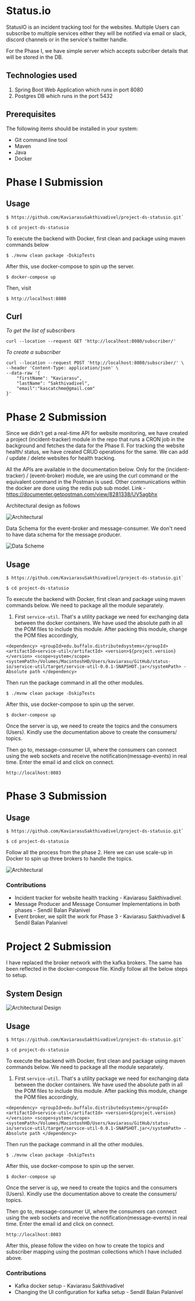 # Status.io

StatusIO is an incident tracking tool for the websites. Multiple Users can subscribe to multiple services either they will be notified via email or slack, discord channels or in the service's twitter handle. 

For the Phase I, we have simple server which accepts subcriber details that will be stored in the DB. 

## Technologies used
1. Spring Boot Web Application which runs in port 8080
2. Postgres DB which runs in the port 5432

## Prerequisites
The following items should be installed in your system:
- Git command line tool
- Maven
- Java
- Docker

# Phase I Submission
## Usage
    $ https://github.com/KaviarasuSakthivadivel/project-ds-statusio.git`
    
    $ cd project-ds-statusio

To execute the backend with Docker, first clean and package using maven commands below
    
    $ ./mvnw clean package -DskipTests

After this, use docker-compose to spin up the server.  
    
    $ docker-compose up

Then, visit

    $ http://localhost:8080

## Curl

*To get the list of subscribers*

```curl --location --request GET 'http://localhost:8080/subscriber/'```

*To create a subscriber* 
    
    curl --location --request POST 'http://localhost:8080/subscriber/' \
    --header 'Content-Type: application/json' \
    --data-raw '{
        "firstName": "Kaviarasu",
        "lastName": "Sakthivadivel",
        "email":"kascatchme@gmail.com"
    }'



# Phase 2 Submission

Since we didn't get a real-time API for website monitoring, we have created a project (incident-tracker) module in the repo 
that runs a CRON job in the background and fetches the data for the Phase II. For tracking the website health/ status, we have created CRUD operations for the same. We can add / update / delete websites for health tracking. 

All the APIs are available in the documentation below. Only for the (incident-tracker) / (event-broker) module, we are using the curl command or the equivalent command in the Postman is used. Other communications within the docker are done using the redis pub sub model. 
Link - https://documenter.getpostman.com/view/8281338/UV5agbhx

Architectural design as follows

![Architectural](images/1.jpg)

Data Schema for the event-broker and message-consumer. We don't need to have data schema for the message producer.

![Data Scheme](images/2.jpg)


## Usage
    $ https://github.com/KaviarasuSakthivadivel/project-ds-statusio.git`
    
    $ cd project-ds-statusio

To execute the backend with Docker, first clean and package using maven commands below. We need to package all the module separately. 
1. First ```service-util```. That's a utility package we need for exchanging data between the docker containers. We have used the absolute path in all the POM files to include this module. After packing this module, change the POM files accordingly, 


``<dependency>
<groupId>edu.buffalo.distributedsystems</groupId>
<artifactId>service-util</artifactId>
<version>${project.version}</version>
<scope>system</scope>
<systemPath>/Volumes/MacintoshHD/Users/kaviarasu/GitHub/status-io/service-util/target/service-util-0.0.1-SNAPSHOT.jar</systemPath> - Absolute path
</dependency>``

   
Then run the package command in all the other modules. 

    $ ./mvnw clean package -DskipTests

After this, use docker-compose to spin up the server.

    $ docker-compose up

Once the server is up, we need to create the topics and the consumers (Users). Kindly use the documentation above to create the consumers/ topics. 

Then go to, message-consumer UI, where the consumers can connect using the web sockets and receive the notification(message-events) in real time. Enter the email id and click on connect. 
    
    http://localhost:8083 


# Phase 3 Submission
## Usage
    $ https://github.com/KaviarasuSakthivadivel/project-ds-statusio.git`
    
    $ cd project-ds-statusio

Follow all the process from the phase 2. Here we can use scale-up in Docker to spin up three brokers to handle the topics. 

![Architectural](images/3.jpg)

### Contributions
 - Incident tracker for website health tracking - Kaviarasu Sakthivadivel.
 - Message Producer and Message Consumer Implementations in both phases - Sendil Balan Palanivel
 - Event broker, we split the work for Phase 3 - Kaviarasu Sakthivadivel & Sendil Balan Palanivel

# Project 2 Submission
I have replaced the broker network with the kafka brokers. The same has been reflected in the docker-compose file. Kindly follow all the below steps to setup. 

## System Design
![Architectural Design](images/4.jpg)

## Usage
    $ https://github.com/KaviarasuSakthivadivel/project-ds-statusio.git`
    
    $ cd project-ds-statusio


To execute the backend with Docker, first clean and package using maven commands below. We need to package all the module separately.
1. First ```service-util```. That's a utility package we need for exchanging data between the docker containers. We have used the absolute path in all the POM files to include this module. After packing this module, change the POM files accordingly,


``<dependency>
<groupId>edu.buffalo.distributedsystems</groupId>
<artifactId>service-util</artifactId>
<version>${project.version}</version>
<scope>system</scope>
<systemPath>/Volumes/MacintoshHD/Users/kaviarasu/GitHub/status-io/service-util/target/service-util-0.0.1-SNAPSHOT.jar</systemPath> - Absolute path
</dependency>``


Then run the package command in all the other modules.

    $ ./mvnw clean package -DskipTests

After this, use docker-compose to spin up the server.

    $ docker-compose up

Once the server is up, we need to create the topics and the consumers (Users). Kindly use the documentation above to create the consumers/ topics.

Then go to, message-consumer UI, where the consumers can connect using the web sockets and receive the notification(message-events) in real time. Enter the email id and click on connect.

    http://localhost:8083 

After this, please follow the video on how to create the topics and subscriber mapping using the postman collections which I have included above. 

### Contributions
- Kafka docker setup - Kaviarasu Sakthivadivel
- Changing the UI configuration for kafka setup - Sendil Balan Palanivel


